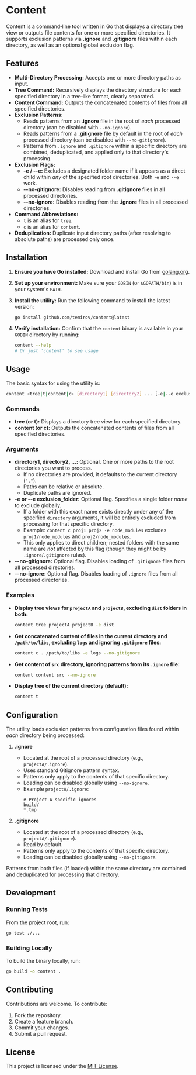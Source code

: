 # Content

Content is a command‑line tool written in Go that displays a directory tree view or outputs file contents for one or
more specified directories. It supports exclusion patterns via **.ignore** and **.gitignore** files within each
directory, as well as an optional global exclusion flag.

## Features

- **Multi-Directory Processing:** Accepts one or more directory paths as input.
- **Tree Command:** Recursively displays the directory structure for each specified directory in a tree‑like format,
  clearly separated.
- **Content Command:** Outputs the concatenated contents of files from all specified directories.
- **Exclusion Patterns:**
    - Reads patterns from an **.ignore** file in the root of *each* processed directory (can be disabled with
      `--no-ignore`).
    - Reads patterns from a **.gitignore** file by default in the root of *each* processed directory (can be disabled
      with `--no-gitignore`).
    - Patterns from `.ignore` and `.gitignore` within a specific directory are combined, deduplicated, and applied only
      to that directory's processing.
- **Exclusion Flags:**
    - **-e / --e:** Excludes a designated folder name if it appears as a direct child within *any* of the specified root
      directories. Both `-e` and `--e` work.
    - **--no-gitignore:** Disables reading from **.gitignore** files in all processed directories.
    - **--no-ignore:** Disables reading from the **.ignore** files in all processed directories.
- **Command Abbreviations:**
    - `t` is an alias for `tree`.
    - `c` is an alias for `content`.
- **Deduplication:** Duplicate input directory paths (after resolving to absolute paths) are processed only once.

## Installation

1. **Ensure you have Go installed:**
   Download and install Go from [golang.org](https://golang.org/dl/).

2. **Set up your environment:**
   Make sure your `GOBIN` (or `$GOPATH/bin`) is in your system's `PATH`.

3. **Install the utility:**
   Run the following command to install the latest version:

   ```bash
   go install github.com/temirov/content@latest
   ```

4. **Verify installation:**
   Confirm that the `content` binary is available in your `GOBIN` directory by running:

   ```bash
   content --help
   # Or just 'content' to see usage
   ```

## Usage

The basic syntax for using the utility is:

```bash
content <tree|t|content|c> [directory1] [directory2] ... [-e|--e exclusion_folder] [--no-gitignore] [--no-ignore]
```

### Commands

- **tree (or t):**
  Displays a directory tree view for each specified directory.
- **content (or c):**
  Outputs the concatenated contents of files from all specified directories.

### Arguments

- **directory1, directory2, ...:**
  Optional. One or more paths to the root directories you want to process.
    - If no directories are provided, it defaults to the current directory (`"."`).
    - Paths can be relative or absolute.
    - Duplicate paths are ignored.
- **-e or --e exclusion_folder:**
  Optional flag. Specifies a single folder *name* to exclude globally.
    - If a folder with this exact name exists directly under any of the specified `directory` arguments, it will be
      entirely excluded from processing for that specific directory.
    - Example: `content c proj1 proj2 -e node_modules` excludes `proj1/node_modules` and `proj2/node_modules`.
    - This only applies to direct children; nested folders with the same name are *not* affected by this flag (though
      they might be by `.ignore`/`.gitignore` rules).
- **--no-gitignore:**
  Optional flag. Disables loading of `.gitignore` files from all processed directories.
- **--no-ignore:**
  Optional flag. Disables loading of `.ignore` files from all processed directories.

### Examples

- **Display tree views for `projectA` and `projectB`, excluding `dist` folders in both:**

  ```bash
  content tree projectA projectB -e dist
  ```

- **Get concatenated content of files in the current directory and `/path/to/libs`, excluding `logs` and
  ignoring `.gitignore` files:**

  ```bash
  content c . /path/to/libs -e logs --no-gitignore
  ```

- **Get content of `src` directory, ignoring patterns from its `.ignore` file:**

  ```bash
  content content src --no-ignore
  ```

- **Display tree of the current directory (default):**

  ```bash
  content t
  ```

## Configuration

The utility loads exclusion patterns from configuration files found within *each* directory being processed:

1. **.ignore**
    - Located at the root of a processed directory (e.g., `projectA/.ignore`).
    - Uses standard Gitignore pattern syntax.
    - Patterns only apply to the contents of that specific directory.
    - Loading can be disabled globally using `--no-ignore`.
    - Example `projectA/.ignore`:
      ```plaintext
      # Project A specific ignores
      build/
      *.tmp
      ```

2. **.gitignore**
    - Located at the root of a processed directory (e.g., `projectA/.gitignore`).
    - Read by default.
    - Patterns only apply to the contents of that specific directory.
    - Loading can be disabled globally using `--no-gitignore`.

Patterns from both files (if loaded) within the same directory are combined and deduplicated for processing that
directory.

## Development

### Running Tests

From the project root, run:

```bash
go test ./...
```

### Building Locally

To build the binary locally, run:

```bash
go build -o content .
```

## Contributing

Contributions are welcome. To contribute:

1. Fork the repository.
2. Create a feature branch.
3. Commit your changes.
4. Submit a pull request.

## License

This project is licensed under the [MIT License](LICENSE).